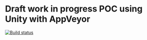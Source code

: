 # Draft work in progress POC using Unity with AppVeyor

[![Build status](https://ci.appveyor.com/api/projects/status/kg8s04110g6ddj5y?svg=true)](https://ci.appveyor.com/project/GabLeRoux/unity3d-encrypted-appveyor-poc)

